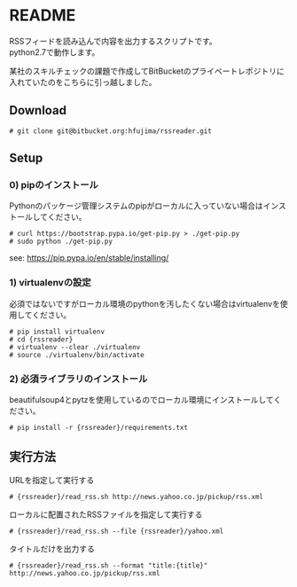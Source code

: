 # README

RSSフィードを読み込んで内容を出力するスクリプトです。  
python2.7で動作します。

某社のスキルチェックの課題で作成してBitBucketのプライベートレポジトリに入れていたのをこちらに引っ越しました。  

## Download
```
# git clone git@bitbucket.org:hfujima/rssreader.git
```

## Setup
### 0) pipのインストール
Pythonのパッケージ管理システムのpipがローカルに入っていない場合はインストールしてください。
```
# curl https://bootstrap.pypa.io/get-pip.py > ./get-pip.py
# sudo python ./get-pip.py
```
see: https://pip.pypa.io/en/stable/installing/

### 1) virtualenvの設定
必須ではないですがローカル環境のpythonを汚したくない場合はvirtualenvを使用してください。
```
# pip install virtualenv
# cd {rssreader}
# virtualenv --clear ./virtualenv
# source ./virtualenv/bin/activate
```

### 2) 必須ライブラリのインストール
beautifulsoup4とpytzを使用しているのでローカル環境にインストールしてください。
```
# pip install -r {rssreader}/requirements.txt
```

## 実行方法
URLを指定して実行する
```
# {rssreader}/read_rss.sh http://news.yahoo.co.jp/pickup/rss.xml
```

ローカルに配置されたRSSファイルを指定して実行する
```
# {rssreader}/read_rss.sh --file {rssreader}/yahoo.xml
```

タイトルだけを出力する
```
# {rssreader}/read_rss.sh --format "title:{title}" http://news.yahoo.co.jp/pickup/rss.xml
```
